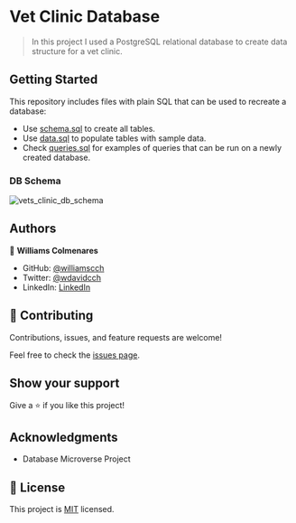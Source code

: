 # Vet Clinic Database

> In this project I used a PostgreSQL relational database to create data structure for a vet clinic.

## Getting Started

This repository includes files with plain SQL that can be used to recreate a database:

- Use [schema.sql](./schema.sql) to create all tables.
- Use [data.sql](./data.sql) to populate tables with sample data.
- Check [queries.sql](./queries.sql) for examples of queries that can be run on a newly created database. 

### DB Schema

![vets_clinic_db_schema](https://user-images.githubusercontent.com/102382778/191599119-904495ff-5c94-494b-8826-b09d2c1e2ab5.png)

## Authors

👤 **Williams Colmenares**
- GitHub: [@williamscch](https://github.com/williamscch)
- Twitter: [@wdavidcch](https://twitter.com/wdavidcch)
- LinkedIn: [LinkedIn](https://www.linkedin.com/in/williamscolmenaresch/)

## 🤝 Contributing

Contributions, issues, and feature requests are welcome!

Feel free to check the [issues page](../../issues/).

## Show your support

Give a ⭐️ if you like this project!

## Acknowledgments

- Database Microverse Project

## 📝 License

This project is [MIT](./MIT.md) licensed.
